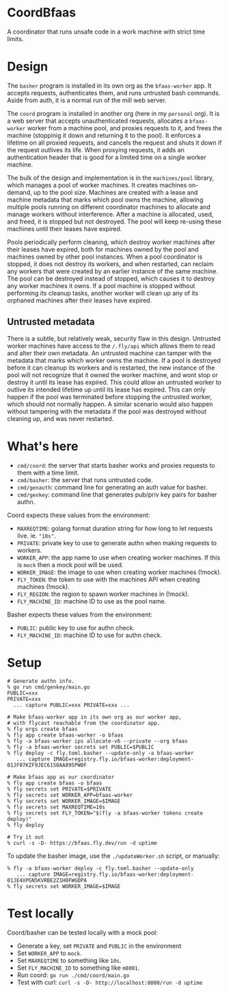 # CoordBfaas

A coordinator that runs unsafe code in a work machine with strict time limits.

# Design

The `basher` program is installed in its own org as the `bfaas-worker` app. It accepts requests,
authenticates them, and runs untrusted bash commands. Aside from auth, it is a normal run of the
mill web server.

The `coord` program is installed in another org (here in my `personal` org). It is a web server
that accepts unauthenticated requests, allocates a `bfaas-worker` worker from a machine pool, and
proxies requests to it, and frees the machine (stoppinig it down and returning it to the pool).
It enforces a lifetime on all proxied requests, and cancels the request and shuts it down if
the request outlives its life. When proxying requests, it adds an authentication header that
is good for a limited time on a single worker machine.

The bulk of the design and implementation is in the `machines/pool` library, which manages
a pool of worker machines. It creates machines on-demand, up to the pool size. Machines are
created with a lease and machine metadata that marks which pool owns the machine, allowing
multiple pools running on different coordinator machines to allocate and manage workers
without interference. After a machine is allocated, used, and freed, it is stopped but not
destroyed. The pool will keep re-using these machines until their leases have expired.

Pools periodically perform cleaning, which destroy worker machines after their leases have
expired, both for machines owned by the pool and machines owned by other pool instances.
When a pool coordinator is stopped, it does not destroy its workers, and when restarted, can
reclaim any workers that were created by an earlier instance of the same machine.
The pool can be destroyed instead of stopped, which causes it to destroy any worker machines it owns.
If a pool machine is stopped without performing its cleanup tasks, another worker will clean up any of its
orphaned machines after their leases have expired.

## Untrusted metadata

There is a subtle, but relatively weak, security flaw in this design. Untrusted worker machines
have access to the `/.fly/api` which allows them to read and alter their own metadata.
An untrusted machine can tamper with the metadata that marks which worker owns the machine.
If a pool is destroyed before it can cleanup its workers and is restarted, the new instance
of the pool will not recognize that it owned the worker machine, and wont stop or destroy
it until its lease has expired. This could allow an untrusted worker to outlive its intended
lifetime up until its lease has expired. This can only happen if the pool was terminated before
stopping the untrusted worker, which should not normally happen. A similar scenario would also
happen without tampering with the metadata if the pool was destroyed without cleaning up, and
was never restarted.


# What's here

- `cmd/coord`: the server that starts basher works and proxies requests to them with a time limit.
- `cmd/basher`: the server that runs untrusted code.
- `cmd/genauth`: command line for generating an auth value for basher.
- `cmd/genkey`: command line that generates pub/priv key pairs for basher authn.

Coord expects these values from the environment:

* `MAXREQTIME`: golang format duration string for how long to let requests live. ie. `"10s"`.
* `PRIVATE`: private key to use to generate authn when making requests to workers.
* `WORKER_APP`: the app name to use when creating worker machines. If this is `mock` then a mock pool will be used.
* `WORKER_IMAGE`: the image to use when creating worker machines (!mock).
* `FLY_TOKEN`: the token to use with the machines API when creating machines (!mock).
* `FLY_REGION`: the region to spawn worker machines in (!mock).
* `FLY_MACHINE_ID`: machine ID to use as the pool name.

Basher expects these values from the environment:

* `PUBLIC`: public key to use for authn check.
* `FLY_MACHINE_ID`: machine ID to use for authn check.

# Setup

```
# Generate authn info.
% go run cmd/genkey/main.go
PUBLIC=xxx
PRIVATE=xxx
  ... capture PUBLIC=xxx PRIVATE=xxx ...

# Make bfaas-worker app in its own org as our worker app,
# with flycast reachable from the coordinator app.
% fly orgs create bfaas
% fly app create bfaas-worker -o bfaas
% fly -a bfaas-worker ips allocate-v6 --private --org bfaas
% fly -a bfaas-worker secrets set PUBLIC=$PUBLIC
% fly deploy -c fly.toml.basher --update-only -a bfaas-worker
   ... capture IMAGE=registry.fly.io/bfaas-worker:deployment-01JF07KZF9JEC61S0AA895PW0F

# Make bfaas app as our coordinator
% fly app create bfaas -o bfaas
% fly secrets set PRIVATE=$PRIVATE
% fly secrets set WORKER_APP=bfaas-worker
% fly secrets set WORKER_IMAGE=$IMAGE
% fly secrets set MAXREQTIME=10s
% fly secrets set FLY_TOKEN="$(fly -a bfaas-worker tokens create deploy)"
% fly deploy

# Try it out
% curl -s -D- https://bfaas.fly.dev/run -d uptime
```

To update the basher image, use the `./updateWorker.sh` script, or manually:
```
% fly -a bfaas-worker deploy -c fly.toml.basher --update-only
   ... capture IMAGE=registry.fly.io/bfaas-worker:deployment-01JE4XPGN5KVRBE2Z1H0FWGDPA
% fly secrets set WORKER_IMAGE=$IMAGE
```

# Test locally

Coord/basher can be tested locally with a mock pool:

* Generate a key, set `PRIVATE` and `PUBLIC` in the environment
* Set `WORKER_APP` to `mock`.
* Set `MAXREQTIME` to something like `10s`.
* Set `FLY_MACHINE_ID` to something like `m8001`.
* Run coord: `go run ./cmd/coord/main.go`
* Test with curl: `curl -s -D- http://localhost:8000/run -d uptime`

